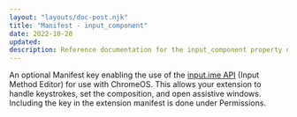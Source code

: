 ```yaml
---
layout: "layouts/doc-post.njk"
title: "Manifest - input_component"
date: 2022-10-28
updated: 
description: Reference documentation for the input_component property of manifest.json.
---
```


An optional Manifest key enabling the use of the  [input.ime API](/docs/extensions/reference/input_ime/) (Input Method Editor) for use with ChromeOS. This allows your extension to handle keystrokes, set the composition, and open assistive windows. Including the key in the extension manifest is done under Permissions.